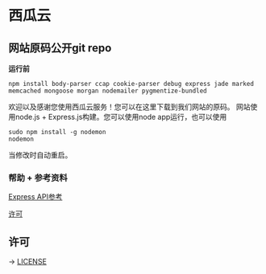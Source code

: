 西瓜云
===

## 网站原码公开git repo

**运行前**

    npm install body-parser ccap cookie-parser debug express jade marked memcached mongoose morgan nodemailer pygmentize-bundled

欢迎以及感谢您使用西瓜云服务！您可以在这里下载到我们网站的原码。
网站使用node.js + Express.js构建。您可以使用node app运行，也可以使用

    sudo npm install -g nodemon
    nodemon

当修改时自动重启。

### 帮助 + 参考资料
[Express API参考](http://expressjs.jser.us/3x_zh-cn/api.html)

[许可](#许可)

## 许可

-> [LICENSE](https://github.com/webs-moralIntegrity/WatermelonClund/blob/master/LICENSE)

